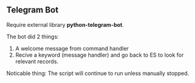 ## Telegram Bot
Require external library **python-telegram-bot**.

The bot did 2 things:
1. A welcome message from command handler
2. Recive a keyword (message handler) and go back to ES to look for relevant records.

Noticable thing:
The script will continue to run unless manually stopped.